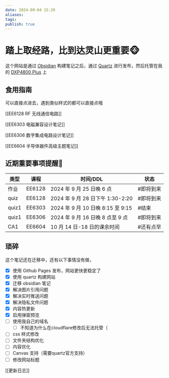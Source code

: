 ```yaml
---
date: 2024-09-04 15:29
aliases: 
tags:
publish: true
---
```


# 踏上取经路，比到达灵山更重要🐵

这个网站是通过 [Obsidian](https://obsidian.md/) 构建笔记之后，通过 [Quartz](https://github.com/jackyzha0/quartz) 进行发布，然后托管在我的 [DXP4800 Plus](https://www.ugnas.com/) 上

## 食用指南

可以直接点进去，遇到类似样式的都可以直接点哦

[[EE6128 RF 无线通信电路]]  

[[EE6303 电磁兼容设计笔记]]

[[EE6306 数字集成电路设计笔记]]

[[EE6604 半导体器件高级主题笔记]]

## 近期重要事项提醒📢

| 类型    | 课程     | 时间/DDL                       | 状态    |
| ----- | ------ | ---------------------------- | ----- |
| 作业    | EE6128 | 2024 年 9 月 25 日晚 6 点         | #即将到来 |
| quiz  | EE6128 | 2024 年 9 月 28 日下午 1:30-2:20  | #即将到来 |
| quiz1 | EE6303 | 2024 年 9 月 10 日晚 8:15 至 9:15 | #结束   |
| quiz1 | EE6306 | 2024 年 9 月 16 日晚 8 点至 9 点    | #即将到来 |
| CA1   | EE6604 | 10 月 14 日-18 日的课余时间          | #还有点早 |


## 琐碎

这个笔记还在迁移中，还有以下事情没有做，

- [x] 使用 Github Pages 发布，网站更快更稳定了
- [x] 使用 quartz 构建网站
- [x] 迁移 obsidian 笔记
- [x] 解决图片引用问题
- [x] 解决实时推送问题
- [x] 解决隐私文件问题
- [x] 内容热更新
- [x] 启用弹窗预览
- [ ] 使用我自己的域名
	- [ ] 不知道为什么在cloudflare修改后无法托管（
- [ ] css 样式修改
- [ ] 文件夹结构优化
- [ ] 内容优化
- [ ] Canvas 支持（需要quartz官方支持）
- [ ] 修改网站标题

[[更新日志]]

